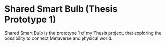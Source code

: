 # Shared Smart Bulb (Thesis Prototype 1)
Shared Smart Bulb is the prototype 1 of my Thesis project, that exploring the possibility to connect Metaverse and physical world.
